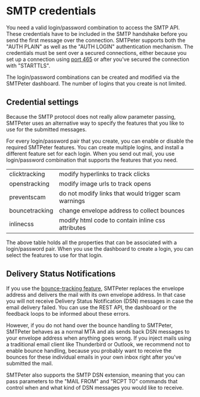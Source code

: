 # SMTP credentials

You need a valid login/password combination to access the SMTP API.
These credentials have to be included in the SMTP handshake before
you send the first message over the connection. SMTPeter supports both
the "AUTH PLAIN" as well as the "AUTH LOGIN" authentication mechanism.
The credentials must be sent over a secured connections, either
because you set up a connection using [port 465](smtp-ports) or
after you've secured the connection with "STARTTLS".

The login/password combinations can be created and modified via
the SMTPeter dashboard. The number of logins that you create is not
limited.


## Credential settings

Because the SMTP protocol does not really allow parameter passing,
SMTPeter uses an alternative way to specify the features that you like
to use for the submitted messages.

For every login/password pair that you create, you can enable or disable
the required SMTPeter features. You can create multiple logins, and
install a different feature set for each login. When you send out mail,
you use login/password combination that supports the features that 
you need.

<table>
    <tr>
        <td>clicktracking</td>
        <td>modify hyperlinks to track clicks</td>
    </tr>
    <tr>
        <td>openstracking</td>
        <td>modify image urls to track opens</td>
    </tr>
    <tr>
        <td>preventscam</td>
        <td>do not modify links that would trigger scam warnings</td>
    </tr>
    <tr>
        <td>bouncetracking</td>
        <td>change envelope address to collect bounces</td>
    </tr>
    <tr>
        <td>inlinecss</td>
        <td>modify html code to contain inline css attributes</td>
    </tr>
</table>

The above table holds all the properties that can be associated with a
login/password pair. When you use the dashboard to create a login, you
can select the features to use for that login.


## Delivery Status Notifications

If you use the [bounce-tracking feature](bounce-handling), SMTPeter
replaces the envelope address and delivers the mail with its own 
envelope address. In that case you will not receive Delivery Status
Notification (DSN) messages in case the email delivery failed. You can use
the REST API, the dashboard or the feedback loops to be informed
about these errors.

However, if you do not hand over the bounce handling to SMTPeter, 
SMTPeter behaves as a normal MTA and als sends back DSN messages to your
envelope address when anything goes wrong. If you inject mails using
a traditional email client like Thunderbird or Outlook, we recommend
not to enable bounce handling, because you probably want to receive
the bounces for these individual emails in your own inbox right after
you've submitted the mail.

SMTPeter also supports the SMTP DSN extension, meaning that you can
pass parameters to the "MAIL FROM" and "RCPT TO" commands that control
when and what kind of DSN messages you would like to receive.
